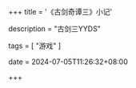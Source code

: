+++
title = '《古剑奇谭三》小记'

description = "古剑三YYDS"

tags = [ "游戏" ]

date = 2024-07-05T11:26:32+08:00

+++
